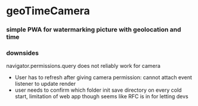 # geoTimeCamera

### simple PWA for watermarking picture with geolocation and time

### downsides

navigator.permissions.query does not reliably work for camera

-   User has to refresh after giving camera permission: cannot attach event listener to update render
-   user needs to confirm which folder init save directory on every cold start, limitation of web app though seems like RFC is in for letting devs

<!-- ## Stopping Development

learned that android chrome does not have support for file system API, hence  -->
